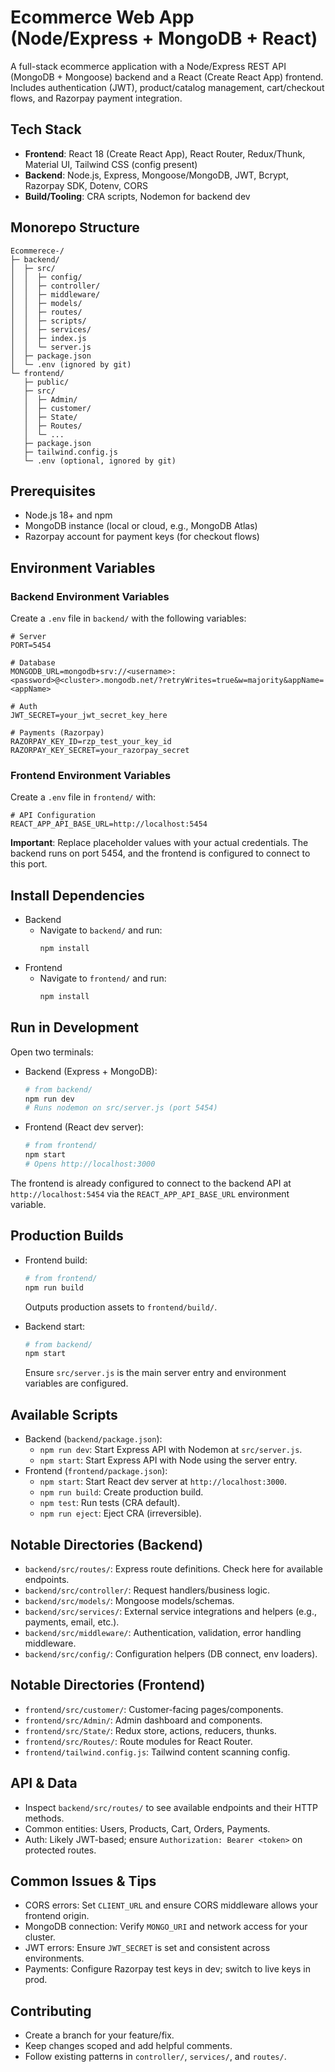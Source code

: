 # Ecommerce Web App (Node/Express + MongoDB + React)

A full-stack ecommerce application with a Node/Express REST API (MongoDB + Mongoose) backend and a React (Create React App) frontend. Includes authentication (JWT), product/catalog management, cart/checkout flows, and Razorpay payment integration.

## Tech Stack
- **Frontend**: React 18 (Create React App), React Router, Redux/Thunk, Material UI, Tailwind CSS (config present)
- **Backend**: Node.js, Express, Mongoose/MongoDB, JWT, Bcrypt, Razorpay SDK, Dotenv, CORS
- **Build/Tooling**: CRA scripts, Nodemon for backend dev

## Monorepo Structure
```
Ecommerece-/
├─ backend/
│  ├─ src/
│  │  ├─ config/
│  │  ├─ controller/
│  │  ├─ middleware/
│  │  ├─ models/
│  │  ├─ routes/
│  │  ├─ scripts/
│  │  ├─ services/
│  │  ├─ index.js
│  │  └─ server.js
│  ├─ package.json
│  └─ .env (ignored by git)
└─ frontend/
   ├─ public/
   ├─ src/
   │  ├─ Admin/
   │  ├─ customer/
   │  ├─ State/
   │  ├─ Routes/
   │  └─ ...
   ├─ package.json
   ├─ tailwind.config.js
   └─ .env (optional, ignored by git)
```

## Prerequisites
- Node.js 18+ and npm
- MongoDB instance (local or cloud, e.g., MongoDB Atlas)
- Razorpay account for payment keys (for checkout flows)

## Environment Variables

### Backend Environment Variables
Create a `.env` file in `backend/` with the following variables:
```
# Server
PORT=5454

# Database
MONGODB_URL=mongodb+srv://<username>:<password>@<cluster>.mongodb.net/?retryWrites=true&w=majority&appName=<appName>

# Auth
JWT_SECRET=your_jwt_secret_key_here

# Payments (Razorpay)
RAZORPAY_KEY_ID=rzp_test_your_key_id
RAZORPAY_KEY_SECRET=your_razorpay_secret
```

### Frontend Environment Variables
Create a `.env` file in `frontend/` with:
```
# API Configuration
REACT_APP_API_BASE_URL=http://localhost:5454
```

**Important**: Replace placeholder values with your actual credentials. The backend runs on port 5454, and the frontend is configured to connect to this port.

## Install Dependencies
- Backend
  - Navigate to `backend/` and run:
    ```bash
    npm install
    ```
- Frontend
  - Navigate to `frontend/` and run:
    ```bash
    npm install
    ```

## Run in Development
Open two terminals:
- Backend (Express + MongoDB):
  ```bash
  # from backend/
  npm run dev
  # Runs nodemon on src/server.js (port 5454)
  ```
- Frontend (React dev server):
  ```bash
  # from frontend/
  npm start
  # Opens http://localhost:3000
  ```

The frontend is already configured to connect to the backend API at `http://localhost:5454` via the `REACT_APP_API_BASE_URL` environment variable.

## Production Builds
- Frontend build:
  ```bash
  # from frontend/
  npm run build
  ```
  Outputs production assets to `frontend/build/`.

- Backend start:
  ```bash
  # from backend/
  npm start
  ```
  Ensure `src/server.js` is the main server entry and environment variables are configured.

## Available Scripts
- Backend (`backend/package.json`):
  - `npm run dev`: Start Express API with Nodemon at `src/server.js`.
  - `npm start`: Start Express API with Node using the server entry.
- Frontend (`frontend/package.json`):
  - `npm start`: Start React dev server at `http://localhost:3000`.
  - `npm run build`: Create production build.
  - `npm test`: Run tests (CRA default).
  - `npm run eject`: Eject CRA (irreversible).

## Notable Directories (Backend)
- `backend/src/routes/`: Express route definitions. Check here for available endpoints.
- `backend/src/controller/`: Request handlers/business logic.
- `backend/src/models/`: Mongoose models/schemas.
- `backend/src/services/`: External service integrations and helpers (e.g., payments, email, etc.).
- `backend/src/middleware/`: Authentication, validation, error handling middleware.
- `backend/src/config/`: Configuration helpers (DB connect, env loaders).

## Notable Directories (Frontend)
- `frontend/src/customer/`: Customer-facing pages/components.
- `frontend/src/Admin/`: Admin dashboard and components.
- `frontend/src/State/`: Redux store, actions, reducers, thunks.
- `frontend/src/Routes/`: Route modules for React Router.
- `frontend/tailwind.config.js`: Tailwind content scanning config.

## API & Data
- Inspect `backend/src/routes/` to see available endpoints and their HTTP methods.
- Common entities: Users, Products, Cart, Orders, Payments.
- Auth: Likely JWT-based; ensure `Authorization: Bearer <token>` on protected routes.

## Common Issues & Tips
- CORS errors: Set `CLIENT_URL` and ensure CORS middleware allows your frontend origin.
- MongoDB connection: Verify `MONGO_URI` and network access for your cluster.
- JWT errors: Ensure `JWT_SECRET` is set and consistent across environments.
- Payments: Configure Razorpay test keys in dev; switch to live keys in prod.

## Contributing
- Create a branch for your feature/fix.
- Keep changes scoped and add helpful comments.
- Follow existing patterns in `controller/`, `services/`, and `routes/`.

